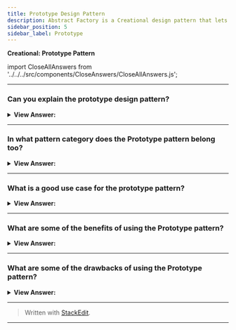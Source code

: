 ```yaml
---
title: Prototype Design Pattern
description: Abstract Factory is a Creational design pattern that lets you produce families of related objects without specifying their concrete classes.
sidebar_position: 5
sidebar_label: Prototype
---
```


**Creational: Prototype Pattern**

import CloseAllAnswers from '../../../src/components/CloseAnswers/CloseAllAnswers.js';

<CloseAllAnswers />

---

### Can you explain the prototype design pattern?

<details className='answer'>
  <summary>
    <strong>View Answer:</strong>
  </summary>
  <div>
    <div>
      <strong>Interview Response:</strong> The Prototype Pattern creates new objects, but rather than creating non-initialized objects it returns objects that are initialized with values it copied from a prototype - or example - object. The Prototype pattern is also referred to as the Properties pattern.<br/>
    </div><br />
    <div>
      <strong>Technical Response:</strong> An object that supports cloning is called a prototype. The Prototype Pattern creates new objects, but rather than creating non-initialized objects it returns objects that are initialized with values it copied from a prototype - or example - object. The Prototype pattern is also referred to as the Properties pattern.<br/>
      
      Using the prototype pattern, we can instantiate new objects based on a template of an existing object through cloning. As the prototype pattern is based on prototypal inheritance, we can utilize the native prototypical strengths of JavaScript.
<br/><br/>
    </div><br />
  <div><strong className="codeExample">Diagram:</strong><br /><br />

  <div></div>

<img src="/img/javascript-prototype-pattern.jpg" /><br /><br />

**The objects participating in this pattern are:**

**Client** -- In example code: _the run() function_

- creates a new object by asking a prototype to clone itself

**Prototype** -- In example code: _CustomerPrototype_

- creates an interfaces to clone itself

**Clones** -- In example code: _Customer_

- the cloned objects that are being created

</div><br />
  <div><strong className="codeExample">Code Example:</strong> Modern ES2015+<br /><br />

  <div></div>

```js
const myCar = {
  name: 'Ford Escort',

  drive() {
    console.log("Weeee. I'm driving!");
  },

  panic() {
    console.log('Wait. How do you stop this thing?');
  },
};

// Use Object.create to instantiate a new car
const yourCar = Object.create(myCar);

// Now we can see that one is a prototype of the other
console.log(yourCar.name);

const yourCarProto = Object.getPrototypeOf(yourCar);

console.log(yourCarProto === myCar); // true

/*

output:

Ford Escort
true

*/
```

  </div>

  </div>
</details>

---

### In what pattern category does the Prototype pattern belong too?

<details>
  <summary>
    <strong>View Answer:</strong>
  </summary>
  <div>
    <div>
      <strong>Interview Response:</strong> The prototype pattern belongs to the Creational design pattern category.
    </div>
  </div>
</details>

---

### What is a good use case for the prototype pattern?

<details>
  <summary>
    <strong>View Answer:</strong>
  </summary>
  <div>
    <div>
      <strong>Interview Response:</strong> An example of where the Prototype pattern is useful is the initialization of business objects with values that match the default values in the database. The prototype object holds the default values that are copied over into a newly created business object. <br/><br/> Classical languages rarely use the Prototype pattern, but JavaScript being a prototypal language uses this pattern in the construction of new objects and their prototypes.<br/><br/> Basically, we should use the Prototype pattern when your code shouldn’t depend on the concrete classes of objects that you need to copy.
    </div>

  </div>
</details>

---

### What are some of the benefits of using the Prototype pattern?

<details>
  <summary>
    <strong>View Answer:</strong>
  </summary>
  <div>
    <div>
      <strong>Interview Response:</strong> Benefits of the Prototype Pattern
    </div>
    <br />
    <div></div>

- You can clone objects without coupling to their concrete classes.
- You can get rid of repeated initialization code in favor of cloning pre-built prototypes.
- You can produce complex objects more conveniently
- You get an alternative to inheritance when dealing with configuration presets for complex objects.

<br />
  </div>
</details>

---

### What are some of the drawbacks of using the Prototype pattern?

<details>
  <summary>
    <strong>View Answer:</strong>
  </summary>
  <div>
    <div>
      <strong>Interview Response:</strong> Cloning complex objects that have circular references might be very tricky.<br />
    </div>
  </div>
</details>

---

> Written with [StackEdit](https://stackedit.io/).

---
